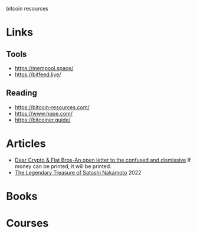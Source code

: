 bitcoin resources

# Links

## Tools

- https://mempool.space/
- https://bitfeed.live/

## Reading

- https://bitcoin-resources.com/
- https://www.hope.com/
- https://bitcoiner.guide/

# Articles

- [Dear Crypto & Fiat Bros-An open letter to the confused and dismissive](https://dergigi.com/2022/11/19/dear-crypto-fiat-bros/) If money can be printed, it will be printed.
- [The Legendary Treasure of Satoshi Nakamoto](https://tomerstrolight.medium.com/the-legendary-treasure-of-satoshi-nakamoto-c3621c5b2106) 2022

# Books

# Courses
